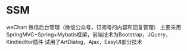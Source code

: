 # SSM
weChart
微信后台管理（微信公众号，订阅号的内容和回复管理）
主要采用SpringMVC+Spring+Mybatis框架，前端技术为Bootstrap，JQuery，Kindleditor插件
试用了ArtDialog，Ajax，EasyUI部分技术
